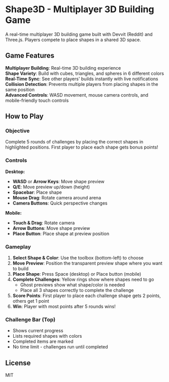 # Shape3D - Multiplayer 3D Building Game

A real-time multiplayer 3D building game built with Devvit (Reddit) and Three.js. Players compete to place shapes in a shared 3D space.

## Game Features

**Multiplayer Building**: Real-time  3D building experience  
**Shape Variety**: Build with cubes, triangles, and spheres in 6 different colors  
**Real-Time Sync**: See other players' builds instantly with live notifications  
**Collision Detection**: Prevents multiple players from placing shapes in the same position  
**Advanced Controls**: WASD movement, mouse camera controls, and mobile-friendly touch controls  

## How to Play

### Objective
Complete 5 rounds of challenges by placing the correct shapes in highlighted positions. First player to place each shape gets bonus points!

### Controls

**Desktop:**
- **WASD** or **Arrow Keys**: Move shape preview
- **Q/E**: Move preview up/down (height)
- **Spacebar**: Place shape
- **Mouse Drag**: Rotate camera around arena
- **Camera Buttons**: Quick perspective changes

**Mobile:**
- **Touch & Drag**: Rotate camera
- **Arrow Buttons**: Move shape preview
- **Place Button**: Place shape at preview position

### Gameplay

1. **Select Shape & Color**: Use the toolbox (bottom-left) to choose
2. **Move Preview**: Position the transparent preview shape where you want to build
3. **Place Shape**: Press Space (desktop) or Place button (mobile)
4. **Complete Challenges**: Yellow rings show where shapes need to go
   - Ghost previews show what shape/color is needed
   - Place all 3 shapes correctly to complete the challenge
5. **Score Points**: First player to place each challenge shape gets 2 points, others get 1 point
6. **Win**: Player with most points after 5 rounds wins!

### Challenge Bar (Top)
- Shows current progress
- Lists required shapes with colors
- Completed items are marked
- No time limit - challenges run until completed


## License

MIT